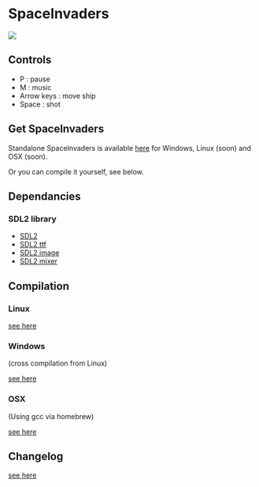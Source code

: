 # SpaceInvaders

![](https://raw.github.com/leahpar/SpaceInvaders/master/screenshot.png)

## Controls

- P : pause
- M : music
- Arrow keys : move ship
- Space : shot

## Get SpaceInvaders

Standalone SpaceInvaders is available [here](http://raphael.bacco.fr/games/SpaceInvaders/) for Windows, Linux (soon) and OSX (soon).

Or you can compile it yourself, see below.

## Dependancies

### SDL2 library

- [SDL2](http://www.libsdl.org)
- [SDL2 ttf](http://www.libsdl.org/projects/SDL_ttf)
- [SDL2 image](http://www.libsdl.org/projects/SDL_image)
- [SDL2 mixer](http://www.libsdl.org/projects/SDL_mixer)

## Compilation

### Linux

[see here](docs/cc-linux.md)

### Windows

(cross compilation from Linux)

[see here](docs/cc-windows.md)

### OSX

(Using gcc via homebrew)

[see here](docs/cc-osx.md)

## Changelog

[see here](ChangeLog.md)

